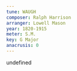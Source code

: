 ```yaml
---
tune: WAUGH
composer: Ralph Harrison
arranger: Lowell Mason
year: 1820-1915
meter: S.M.
key: G Major
anacrusis: 0
---
```

undefined